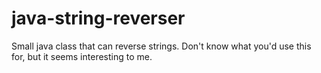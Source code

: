# java-string-reverser
Small java class that can reverse strings. Don't know what you'd use this for, but it seems interesting to me.
